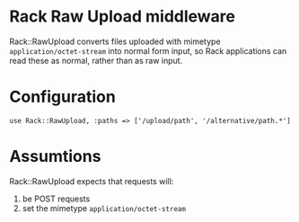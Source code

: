 # Rack Raw Upload middleware

Rack::RawUpload converts files uploaded with mimetype `application/octet-stream` into normal form input, so Rack applications can read these as normal, rather than as raw input.

# Configuration

    use Rack::RawUpload, :paths => ['/upload/path', '/alternative/path.*']

# Assumtions

Rack::RawUpload expects that requests will:

1. be POST requests
2. set the mimetype `application/octet-stream`
